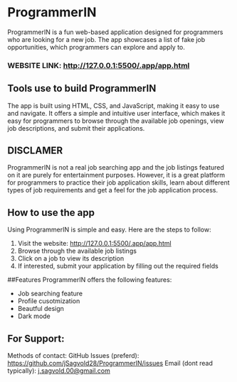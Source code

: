 # ProgrammerIN
ProgrammerIN is a fun web-based application designed for programmers who are looking for a new job. The app showcases a list of fake job opportunities, which programmers can explore and apply to.

### WEBSITE LINK: http://127.0.0.1:5500/.app/app.html

## Tools use to build ProgrammerIN
The app is built using HTML, CSS, and JavaScript, making it easy to use and navigate. It offers a simple and intuitive user interface, which makes it easy for programmers to browse through the available job openings, view job descriptions, and submit their applications.

## **DISCLAMER**
ProgrammerIN is not a real job searching app and the job listings featured on it are purely for entertainment purposes. However, it is a great platform for programmers to practice their job application skills, learn about different types of job requirements and get a feel for the job application process.

## How to use the app
Using ProgrammerIN is simple and easy. Here are the steps to follow:

1. Visit the website: http://127.0.0.1:5500/.app/app.html
2. Browse through the available job listings
3. Click on a job to view its description
4. If interested, submit your application by filling out the required fields

##Features
ProgrammerIN offers the following features:
* Job searching feature
* Profile cusotmization
* Beautful design
* Dark mode

## For Support:
Methods of contact:
GitHub Issues (preferd): https://github.com/jSagvold28/ProgrammerIN/issues
Email (dont read typically): j.sagvold.00@gmail.com
